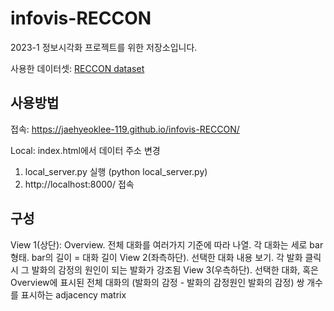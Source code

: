 # infovis-RECCON

2023-1 정보시각화 프로젝트를 위한 저장소입니다.<br>

사용한 데이터셋: [RECCON dataset](https://github.com/declare-lab/RECCON) <br>

## 사용방법<br>
접속: https://jaehyeoklee-119.github.io/infovis-RECCON/

Local: index.html에서 데이터 주소 변경 <br>
1. local_server.py 실행 (python local_server.py)
2. http://localhost:8000/ 접속

## 구성
View 1(상단): Overview. 전체 대화를 여러가지 기준에 따라 나열. 각 대화는 세로 bar 형태. bar의 길이 = 대화 길이
View 2(좌측하단). 선택한 대화 내용 보기. 각 발화 클릭 시 그 발화의 감정의 원인이 되는 발화가 강조됨
View 3(우측하단). 선택한 대화, 혹은 Overview에 표시된 전체 대화의 (발화의 감정 - 발화의 감정원인 발화의 감정) 쌍 개수를 표시하는 adjacency matrix